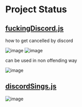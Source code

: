 # Project Status


## [fuckingDiscord.js](fuckingDiscord.js)

how to get cancelled by discord

![image](https://user-images.githubusercontent.com/49940811/134774440-6fb405fa-bd97-467a-ad6b-e3f48f6799be.png)
![image](https://user-images.githubusercontent.com/49940811/134774515-6277fe7a-526f-4670-9ce6-86bc6eb2a54d.png)

can be used in non offending way

![image](https://user-images.githubusercontent.com/49940811/134774537-5334230e-1c0e-4de1-a3ba-ac29cf63394a.png)

## [discordSings.js](discordSings.js)

![image](https://user-images.githubusercontent.com/49940811/134803101-16c9c300-08a8-467b-87c7-e2bb7a4acc93.png)
